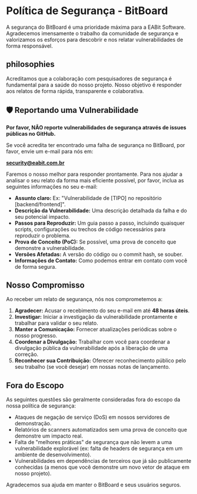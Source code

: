 # Política de Segurança - BitBoard

A segurança do BitBoard é uma prioridade máxima para a EABit Software. Agradecemos imensamente o trabalho da comunidade de segurança e valorizamos os esforços para descobrir e nos relatar vulnerabilidades de forma responsável.

##  philosophies

Acreditamos que a colaboração com pesquisadores de segurança é fundamental para a saúde do nosso projeto. Nosso objetivo é responder aos relatos de forma rápida, transparente e colaborativa.

## 🛡️ Reportando uma Vulnerabilidade

**Por favor, NÃO reporte vulnerabilidades de segurança através de issues públicas no GitHub.**

Se você acredita ter encontrado uma falha de segurança no BitBoard, por favor, envie um e-mail para nós em:

**security@eabit.com.br**

Faremos o nosso melhor para responder prontamente. Para nos ajudar a analisar o seu relato da forma mais eficiente possível, por favor, inclua as seguintes informações no seu e-mail:

* **Assunto claro:** Ex: "Vulnerabilidade de [TIPO] no repositório [backend/frontend]".
* **Descrição da Vulnerabilidade:** Uma descrição detalhada da falha e do seu potencial impacto.
* **Passos para Reproduzir:** Um guia passo a passo, incluindo quaisquer scripts, configurações ou trechos de código necessários para reproduzir o problema.
* **Prova de Conceito (PoC):** Se possível, uma prova de conceito que demonstre a vulnerabilidade.
* **Versões Afetadas:** A versão do código ou o commit hash, se souber.
* **Informações de Contato:** Como podemos entrar em contato com você de forma segura.

## Nosso Compromisso

Ao receber um relato de segurança, nós nos comprometemos a:

1.  **Agradecer:** Acusar o recebimento do seu e-mail em até **48 horas úteis**.
2.  **Investigar:** Iniciar a investigação da vulnerabilidade prontamente e trabalhar para validar o seu relato.
3.  **Manter a Comunicação:** Fornecer atualizações periódicas sobre o nosso progresso.
4.  **Coordenar a Divulgação:** Trabalhar com você para coordenar a divulgação pública da vulnerabilidade após a liberação de uma correção.
5.  **Reconhecer sua Contribuição:** Oferecer reconhecimento público pelo seu trabalho (se você desejar) em nossas notas de lançamento.

## Fora do Escopo

As seguintes questões são geralmente consideradas fora do escopo da nossa política de segurança:

* Ataques de negação de serviço (DoS) em nossos servidores de demonstração.
* Relatórios de scanners automatizados sem uma prova de conceito que demonstre um impacto real.
* Falta de "melhores práticas" de segurança que não levem a uma vulnerabilidade explorável (ex: falta de headers de segurança em um ambiente de desenvolvimento).
* Vulnerabilidades em dependências de terceiros que já são publicamente conhecidas (a menos que você demonstre um novo vetor de ataque em nosso projeto).

Agradecemos sua ajuda em manter o BitBoard e seus usuários seguros.